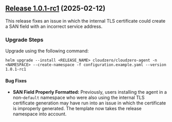 ## [Release 1.0.1-rc1](https://github.com/Cloudzero/cloudzero-agent/compare/v1.0.0-rc1...v1.0.1-rc1) (2025-02-12)

This release fixes an issue in which the internal TLS certificate could create a SAN field with an incorrect service address.

### Upgrade Steps
Upgrade using the following command:
```console
helm upgrade --install <RELEASE_NAME> cloudzero/cloudzero-agent -n <NAMESPACE> --create-namespace -f configuration.example.yaml --version 1.0.1-rc1
```

#### Bug Fixes
* **SAN Field Properly Formatted:** Previously, users installing the agent in a non-`default` namespace who were also using the internal TLS certificate generation may have run into an issue in which the certificate is improperly generated. The template now takes the release namespace into account.